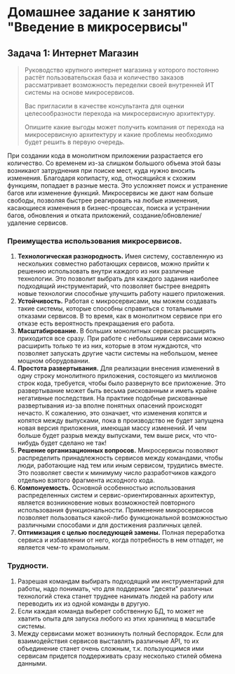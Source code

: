 # Домашнее задание к занятию "Введение в микросервисы"

## Задача 1: Интернет Магазин

> Руководство крупного интернет магазина у которого постоянно растёт пользовательская база и количество заказов рассматривает возможность переделки своей внутренней ИТ системы на основе микросервисов. 
> 
> Вас пригласили в качестве консультанта для оценки целесообразности перехода на микросервисную архитектуру. 
> 
> Опишите какие выгоды может получить компания от перехода на микросервисную архитектуру и какие проблемы необходимо будет решить в первую очередь.

При создании кода в монолитном приложении разрастается его количество.
Со временем из-за слишком большого объема этой базы возникают затруднения при поиске мест, куда нужно вносить изменения.
Благодаря копипасту, код, относящийся к схожим функциям, попадает в разные места. 
Это усложняет поиск и устранение багов или изменение функций.
Микросервисы же дают нам больше свободы, позволяя быстрее реагировать на любые изменения, касающиеся изменения в бизнес-процессах, 
поиска и устранении багов, обновления и отката приложений, создание/обновление/удаление сервисов.

### Преимущества использования микросервисов.

1. **Технологическая разнородность.**
Имея систему, составленную из нескольких совместно работающих сервисов, можно прийти к решению использовать внутри каждого из них различные технологии.
Это позволит выбрать для каждого задания наиболее подходящий инструментарий, что позволяет быстрее внедрять новые технологии способные улучшить работу нашего приложения.
2. **Устойчивость.**
Работая с микросервисами, мы можем создавать такие системы, которые способны справиться с тотальными отказами сервисов.
В то время, как в монолитном сервисе при его отказе есть вероятность прекращаения его работа.
3. **Масштабирование.**
В больших монолитных сервисах расширять приходится все сразу.
При работе с небольшими сервисами можно расширить только те из них, которые в этом нуждаются, что позволяет запускать другие части системы на небольшом, менее мощном оборудовании.
4. **Простота развертывания.**
Для реализации внесения изменений в одну строку монолитного приложения, состоящего из миллионов строк кода, требуется, чтобы было развернуто все приложение. 
Это развертывание может быть весьма рискованным и иметь крайне негативные последствия. 
На практике подобные рискованные развертывания из-за вполне понятных опасений происходят нечасто. 
К сожалению, это означает, что изменения копятся и копятся между выпусками, пока в производство не будет запущена новая версия приложения, имеющая массу изменений. 
И чем больше будет разрыв между выпусками, тем выше риск, что что-нибудь будет сделано не так! 
5. **Решение организационных вопросов.**
Микросервисы позволяют распределить принадлежность сервисов между командами, чтобы люди, работающие над тем или иным сервисом, трудились вместе.
Это позволяет свести к минимуму число разработчиков каждого отдельно взятого фрагмента исходного кода.  
6. **Компонуемость.**
Основной особенностью использования распределенных систем и сервис-ориентированных архитектур, является возникновение новых возможностей повторного использования функциональности. 
Применение микросервисов позволяет пользоваться какой-либо функциональной возможностью различными способами и для достижения различных целей.
7. **Оптимизация с целью последующей замены.**
Полная переработка сервиса и избавлении от него, когда потребность в нем отпадет, не является чем-то крамольным.

### Трудности.

1. Разрешая командам выбирать подходящий им инструментарий для работы, надо понимать, что для поддержки "десяти" различных технологий стека 
станет труднее нанимать людей на работу или переводить их из одной команды в другую. 
2. Если каждая команда выберет собственную БД, то может не хватить опыта для запуска любого из этих хранилищ в масштабе системы.
3. Между сервисами может возникнуть полный беспорядок. Если для взаимодействия сервисов выставлять различные API, 
то их объединение станет очень сложным, т.к. пользующимся ими сервисам придется поддерживать сразу несколько стилей обмена данными.
